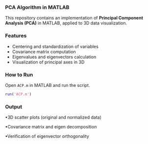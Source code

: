 ### PCA Algorithm in MATLAB

This repository contains an implementation of **Principal Component Analysis (PCA)** in MATLAB, applied to 3D data visualization.

### Features
- Centering and standardization of variables  
- Covariance matrix computation  
- Eigenvalues and eigenvectors calculation  
- Visualization of principal axes in 3D  

### How to Run
Open `ACP.m` in MATLAB and run the script.
```matlab
run('ACP.m')
```

### Output
•3D scatter plots (original and normalized data)

•Covariance matrix and eigen decomposition

•Verification of eigenvector orthogonality
